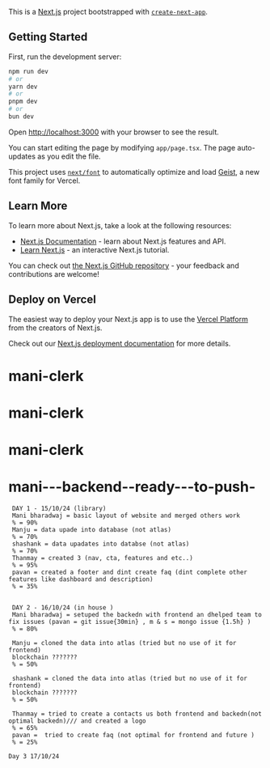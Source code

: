 This is a [Next.js](https://nextjs.org) project bootstrapped with [`create-next-app`](https://nextjs.org/docs/app/api-reference/cli/create-next-app).

## Getting Started

First, run the development server:

```bash
npm run dev
# or
yarn dev
# or
pnpm dev
# or
bun dev
```

Open [http://localhost:3000](http://localhost:3000) with your browser to see the result.

You can start editing the page by modifying `app/page.tsx`. The page auto-updates as you edit the file.

This project uses [`next/font`](https://nextjs.org/docs/app/building-your-application/optimizing/fonts) to automatically optimize and load [Geist](https://vercel.com/font), a new font family for Vercel.

## Learn More

To learn more about Next.js, take a look at the following resources:

- [Next.js Documentation](https://nextjs.org/docs) - learn about Next.js features and API.
- [Learn Next.js](https://nextjs.org/learn) - an interactive Next.js tutorial.

You can check out [the Next.js GitHub repository](https://github.com/vercel/next.js) - your feedback and contributions are welcome!

## Deploy on Vercel

The easiest way to deploy your Next.js app is to use the [Vercel Platform](https://vercel.com/new?utm_medium=default-template&filter=next.js&utm_source=create-next-app&utm_campaign=create-next-app-readme) from the creators of Next.js.

Check out our [Next.js deployment documentation](https://nextjs.org/docs/app/building-your-application/deploying) for more details.
# mani-clerk
# mani-clerk
# mani-clerk
# mani---backend--ready---to-push-
     

     DAY 1 - 15/10/24 (library)
     Mani bharadwaj = basic layout of website and merged others work 
     % = 90%
     Manju = data upade into database (not atlas)
     % = 70%
     shashank = data upadates into databse (not atlas) 
     % = 70%
     Thanmay = created 3 (nav, cta, features and etc..)
     % = 95%
     pavan = created a footer and dint create faq (dint complete other features like dashboard and description)
     % = 35%


     DAY 2 - 16/10/24 (in house )
     Mani bharadwaj = setuped the backedn with frontend an dhelped team to fix issues (pavan = git issue{30min} , m & s = mongo issue {1.5h} ) 
     % = 80%

     Manju = cloned the data into atlas (tried but no use of it for frontend) 
     blockchain ???????
     % = 50%

     shashank = cloned the data into atlas (tried but no use of it for frontend) 
     blockchain ???????
     % = 50%

     Thanmay = tried to create a contacts us both frontend and backedn(not optimal backedn)/// and created a logo 
     % = 65%
     pavan =  tried to create faq (not optimal for frontend and future )
     % = 25%

    Day 3 17/10/24